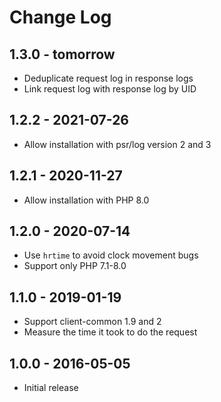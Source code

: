 # Change Log

## 1.3.0 - tomorrow

- Deduplicate request log in response logs
- Link request log with response log by UID

## 1.2.2 - 2021-07-26

- Allow installation with psr/log version 2 and 3

## 1.2.1 - 2020-11-27

- Allow installation with PHP 8.0

## 1.2.0 - 2020-07-14

- Use `hrtime` to avoid clock movement bugs
- Support only PHP 7.1-8.0

## 1.1.0 - 2019-01-19

- Support client-common 1.9 and 2
- Measure the time it took to do the request

## 1.0.0 - 2016-05-05

- Initial release
